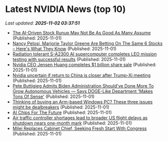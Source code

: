 # Latest NVIDIA News (top 10)
_Last updated: **2025-11-02 03:37:51**_

- [The AI-Driven Stock Runup May Not Be As Good As Many Assume](https://www.forbes.com/sites/eriksherman/2025/10/31/the-ai-driven-stock-runup-may-not-be-as-good-as-many-assume/) (Published: 2025-11-01)
- [Nancy Pelosi, Marjorie Taylor Greene Are Betting On The Same 6 Stocks – Here's What They Know](https://finance.yahoo.com/news/nancy-pelosi-marjorie-taylor-greene-033106290.html) (Published: 2025-11-01)
- [Radiation tolerant S-A2300 AI supercomputer completes LEO mission testing with successful results](https://www.spacedaily.com/reports/Radiation_tolerant_S_A2300_AI_supercomputer_completes_LEO_mission_testing_with_successful_results_999.html) (Published: 2025-11-01)
- [Nvidia CEO Jensen Huang completes $1 billion share sale](https://economictimes.indiatimes.com/markets/stocks/news/nvidia-ceo-jensen-huang-completes-1-billion-share-sale/articleshow/125009132.cms) (Published: 2025-11-01)
- [Nvidia uncertain if return to China is closer after Trump-Xi meeting](https://economictimes.indiatimes.com/tech/technology/nvidia-uncertain-if-return-to-china-is-closer-after-trump-xi-meeting/articleshow/125008876.cms) (Published: 2025-11-01)
- [Pete Buttigieg Admits Biden Administration Should've Done More To Grow Autonomous Vehicles — Says DOGE-Like Department 'Makes Tons Of Sense'](https://finance.yahoo.com/news/pete-buttigieg-admits-biden-administration-023122608.html) (Published: 2025-11-01)
- [Thinking of buying an Arm-based Windows PC? These three issues might be dealbreakers](https://www.zdnet.com/article/thinking-of-buying-an-arm-based-windows-pc-these-three-issues-might-be-dealbreakers/) (Published: 2025-11-01)
- [AI Chips For The Future](https://www.forbes.com/sites/johnwerner/2025/10/31/ai-chips-for-the-future/) (Published: 2025-11-01)
- [Air traffic controller shortages lead to broader US flight delays as shutdown nears one-month mark](https://biztoc.com/x/310726d98d17e90d) (Published: 2025-11-01)
- [Milei Replaces Cabinet Chief, Seeking Fresh Start With Congress](https://biztoc.com/x/672addefc65224d7) (Published: 2025-11-01)
